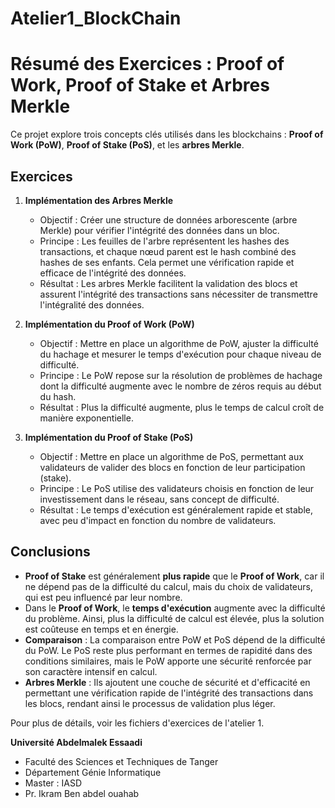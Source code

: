 # Atelier1_BlockChain

# Résumé des Exercices : Proof of Work, Proof of Stake et Arbres Merkle

Ce projet explore trois concepts clés utilisés dans les blockchains : **Proof of Work (PoW)**, **Proof of Stake (PoS)**, et les **arbres Merkle**.

## Exercices

1. **Implémentation des Arbres Merkle**  
   - Objectif : Créer une structure de données arborescente (arbre Merkle) pour vérifier l'intégrité des données dans un bloc.
   - Principe : Les feuilles de l'arbre représentent les hashes des transactions, et chaque nœud parent est le hash combiné des hashes de ses enfants. Cela permet une vérification rapide et efficace de l'intégrité des données.
   - Résultat : Les arbres Merkle facilitent la validation des blocs et assurent l'intégrité des transactions sans nécessiter de transmettre l'intégralité des données.

2. **Implémentation du Proof of Work (PoW)**  
   - Objectif : Mettre en place un algorithme de PoW, ajuster la difficulté du hachage et mesurer le temps d'exécution pour chaque niveau de difficulté.
   - Principe : Le PoW repose sur la résolution de problèmes de hachage dont la difficulté augmente avec le nombre de zéros requis au début du hash.
   - Résultat : Plus la difficulté augmente, plus le temps de calcul croît de manière exponentielle.

3. **Implémentation du Proof of Stake (PoS)**  
   - Objectif : Mettre en place un algorithme de PoS, permettant aux validateurs de valider des blocs en fonction de leur participation (stake).
   - Principe : Le PoS utilise des validateurs choisis en fonction de leur investissement dans le réseau, sans concept de difficulté.
   - Résultat : Le temps d'exécution est généralement rapide et stable, avec peu d'impact en fonction du nombre de validateurs.



## Conclusions

- **Proof of Stake** est généralement **plus rapide** que le **Proof of Work**, car il ne dépend pas de la difficulté du calcul, mais du choix de validateurs, qui est peu influencé par leur nombre.
- Dans le **Proof of Work**, le **temps d'exécution** augmente avec la difficulté du problème. Ainsi, plus la difficulté de calcul est élevée, plus la solution est coûteuse en temps et en énergie.
- **Comparaison** : La comparaison entre PoW et PoS dépend de la difficulté du PoW. Le PoS reste plus performant en termes de rapidité dans des conditions similaires, mais le PoW apporte une sécurité renforcée par son caractère intensif en calcul.
- **Arbres Merkle** : Ils ajoutent une couche de sécurité et d'efficacité en permettant une vérification rapide de l'intégrité des transactions dans les blocs, rendant ainsi le processus de validation plus léger.

Pour plus de détails, voir les fichiers d'exercices  de l'atelier 1.

**Université Abdelmalek Essaadi** 
- Faculté des Sciences et Techniques de Tanger
- Département Génie Informatique
- Master : IASD
- Pr. Ikram Ben abdel ouahab
